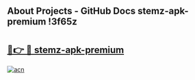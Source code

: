 ## About Projects - GitHub Docs stemz-apk-premium !3f65z

# <h2><a href="https://andorid.site?title=stemz-apk-premium&ref=13PRO">🔗👉 🔴 stemz-apk-premium</a></h2>

[![acn](https://github.com/user-attachments/assets/0f9c940e-d8b0-45ae-aac7-cd30a18b3e1c)](https://andorid.site?title=stemz-apk-premium&ref=13PRO)

